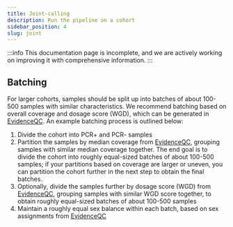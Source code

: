 ```yaml
---
title: Joint-calling
description: Run the pipeline on a cohort
sidebar_position: 4
slug: joint
---
```


:::info
This documentation page is incomplete, and we are actively working on improving it with comprehensive information.
:::

## Batching

For larger cohorts, samples should be split up into batches of about 100-500 
samples with similar characteristics. We recommend batching based on overall 
coverage and dosage score (WGD), which can be generated in [EvidenceQC](/docs/modules/eqc). 
An example batching process is outlined below:

1. Divide the cohort into PCR+ and PCR- samples
2. Partition the samples by median coverage from [EvidenceQC](/docs/modules/eqc), 
   grouping samples with similar median coverage together. The end goal is to 
   divide the cohort into roughly equal-sized batches of about 100-500 samples; 
   if your partitions based on coverage are larger or uneven, you can partition 
   the cohort further in the next step to obtain the final batches. 
3. Optionally, divide the samples further by dosage score (WGD) from 
   [EvidenceQC](/docs/modules/eqc), grouping samples with similar WGD score 
   together, to obtain roughly equal-sized batches of about 100-500 samples
4. Maintain a roughly equal sex balance within each batch, based on sex 
   assignments from [EvidenceQC](/docs/modules/eqc)
